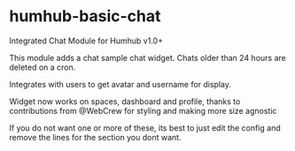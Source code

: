 # humhub-basic-chat
Integrated Chat Module for Humhub v1.0+

This module adds a chat sample chat widget.  Chats older than 24 hours are deleted on a cron.

Integrates with users to get avatar and username for display.

Widget now works on spaces, dashboard and profile, thanks to contributions from @WebCrew for styling and making more size agnostic

If you do not want one or more of these, its best to just edit the config and remove the lines for the section you dont want.
